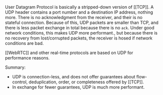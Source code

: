 User Datagram Protocol is basically a stripped-down version of [[TCP]].  A UDP header contains a port number and a destination IP address, nothing more.  There is no acknowledgment from the receiver, and their is no stateful connection.  Because of this, UDP packets are smaller than TCP, and there is less packet exchange in total because there is no `ack`.  Under good network conditions, this makes UDP more performant., but because there is no recovery from lost/corrupted packets, the receiver is hosed if network conditions are bad.

[[WebRTC]] and other real-time protocols are based on UDP for performance reasons.

Summary:
- UDP is connection-less, and does not offer guarantees about flow-control, deduplication, order, or completeness offered by [[TCP]]. 
- In exchange for fewer guarantees, UDP is much more performant.